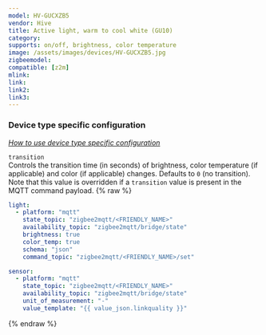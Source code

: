 ```yaml
---
model: HV-GUCXZB5
vendor: Hive
title: Active light, warm to cool white (GU10)
category:
supports: on/off, brightness, color temperature
image: /assets/images/devices/HV-GUCXZB5.jpg
zigbeemodel: 
compatible: [z2m]
mlink: 
link: 
link2: 
link3: 
---
```

### Device type specific configuration
*[How to use device type specific configuration](https://www.zigbee2mqtt.io/information/configuration)*


`transition`   
Controls the transition time (in seconds) of brightness,
color temperature (if applicable) and color (if applicable) changes. Defaults to `0` (no transition).
Note that this value is overridden if a `transition` value is present in the MQTT command payload. 
{% raw %}
```yaml
light:
  - platform: "mqtt"
    state_topic: "zigbee2mqtt/<FRIENDLY_NAME>"
    availability_topic: "zigbee2mqtt/bridge/state"
    brightness: true
    color_temp: true
    schema: "json"
    command_topic: "zigbee2mqtt/<FRIENDLY_NAME>/set"

sensor:
  - platform: "mqtt"
    state_topic: "zigbee2mqtt/<FRIENDLY_NAME>"
    availability_topic: "zigbee2mqtt/bridge/state"
    unit_of_measurement: "-"
    value_template: "{{ value_json.linkquality }}"
```
{% endraw %}


